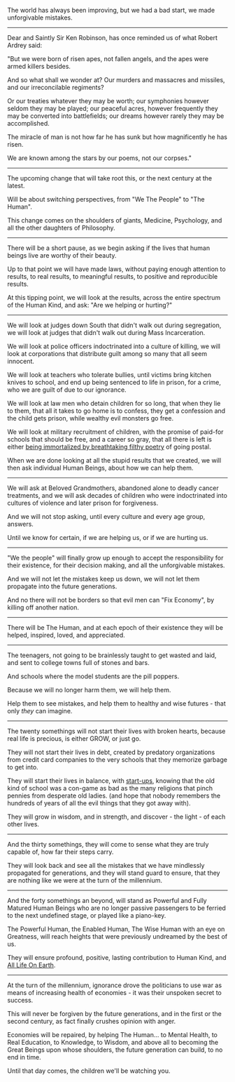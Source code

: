 The world has always been improving,
but we had a bad start, we made unforgivable mistakes.

---

Dear and Saintly Sir Ken Robinson,
has once reminded us of what Robert Ardrey said:

"But we were born of risen apes, not fallen angels, and the apes were armed killers besides.

And so what shall we wonder at? Our murders and massacres and missiles,
and our irreconcilable regiments?

Or our treaties whatever they may be worth;
our symphonies however seldom they may be played;
our peaceful acres, however frequently they may be converted into battlefields;
our dreams however rarely they may be accomplished.

The miracle of man is not how far he has sunk but how magnificently he has risen.

We are known among the stars by our poems, not our corpses."

---

The upcoming change that will take root this,
or the next century at the latest.

Will be about switching perspectives,
from "We The People" to "The Human".

This change comes on the shoulders of giants,
Medicine, Psychology, and all the other daughters of Philosophy.

---

There will be a short pause,
as we begin asking if the lives that human beings live are worthy of their beauty.

Up to that point we will have made laws,
without paying enough attention to results, to real results, to meaningful results, to positive and reproducible results.

At this tipping point,
we will look at the results, across the entire spectrum of the Human Kind, and ask: "Are we helping or hurting?"

---

We will look at judges down South that didn't walk out during segregation,
we will look at judges that didn't walk out during Mass Incarceration.

We will look at police officers indoctrinated into a culture of killing,
we will look at corporations that distribute guilt among so many that all seem innocent.

We will look at teachers who tolerate bullies,
until victims bring kitchen knives to school, and end up being sentenced to life in prison, for a crime, who we are guilt of due to our ignorance.

We will look at law men who detain children for so long,
that when they lie to them, that all it takes to go home is to confess, they get a confession and the child gets prison, while wealthy evil monsters go free.

We will look at military recruitment of children,
with the promise of paid-for schools that should be free, and a career so gray, that all there is left is either [being immortalized by breathtaking filthy poetry][1] of going postal.

When we are done looking at all the stupid results that we created,
we will then ask individual Human Beings, about how we can help them.

---

We will ask at Beloved Grandmothers, abandoned alone to deadly cancer treatments,
and we will ask decades of children who were indoctrinated into cultures of violence and later prison for forgiveness.

And we will not stop asking,
until every culture and every age group, answers.

Until we know for certain,
if we are helping us, or if we are hurting us.

---

"We the people" will finally grow up enough to accept the responsibility for their existence,
for their decision making, and all the unforgivable mistakes.

And we will not let the mistakes keep us down,
we will not let them propagate into the future generations.

And no there will not be borders so that evil men can "Fix Economy",
by killing off another nation.

---

There will be The Human,
and at each epoch of their existence they will be helped, inspired, loved, and appreciated.

---

The teenagers, not going to be brainlessly taught to get wasted and laid,
and sent to college towns full of stones and bars.

And schools where the model students
are the pill poppers.

Because we will no longer harm them,
we will help them.

Help them to see mistakes,
and help them to healthy and wise futures - that only _they_ can imagine.

---

The twenty somethings will not start their lives with broken hearts,
because real life is precious, is either GROW, or just go.

They will not start their lives in debt,
created by predatory organizations from credit card companies to the very schools that they memorize garbage to get into.

They will start their lives in balance, with [start-ups][2],
knowing that the old kind of school was a con-game as bad as the many religions that pinch pennies from desperate old ladies.
(and hope that nobody remembers the hundreds of years of all the evil things that they got away with).

They will grow in wisdom, and in strength,
and discover - the light - of each other lives.

---

And the thirty somethings,
they will come to sense what they are truly capable of, how far their steps carry.

They will look back and see all the mistakes that we have mindlessly propagated for generations,
and they will stand guard to ensure, that they are nothing like we were at the turn of the millennium.

---

And the forty somethings an beyond,
will stand as Powerful and Fully Matured Human Beings who are no longer passive passengers to be ferried to the next undefined stage, or played like a piano-key.

The Powerful Human, the Enabled Human, The Wise Human with an eye on Greatness,
will reach heights that were previously undreamed by the best of us.

They will ensure profound, positive, lasting contribution to Human Kind,
and [All Life On Earth][3].

---

At the turn of the millennium,
ignorance drove the politicians to use war as means of increasing health of economies - it was their unspoken secret to success.

This will never be forgiven by the future generations,
and in the first or the second century, as fact finally crushes opinion with anger.

Economies will be repaired, by helping The Human... to Mental Health, to Real Education, to Knowledge, to Wisdom,
and above all to becoming the Great Beings upon whose shoulders, the future generation can build, to no end in time.

Until that day comes,
the children we'll be watching you.



[1]: https://www.youtube.com/watch?v=eMTDAHK-tkE
[2]: https://www.youtube.com/watch?v=ZoqgAy3h4OM
[3]: https://www.youtube.com/watch?v=m2vUKwfeXxI
